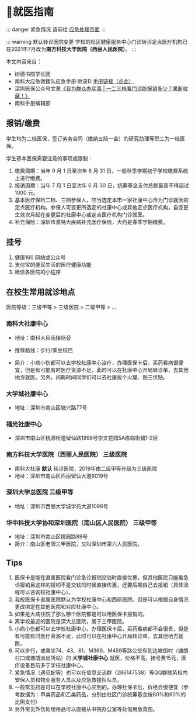 # 🏥就医指南

::: danger 紧急情况
请前往 [应急处理页面](/emergency)
:::


::: warning 默认转诊医院变更
学校的社区健康服务中心门诊转诊定点医疗机构已在2021年7月改为**南方科技大学医院（西丽人民医院）**。
:::

本文内容来自：
* 树德书院学长团
* 南科大应急救援队应急手册·附录D [手册链接（点此）](https://cdn.jsdelivr.net/gh/sustc/sustech-online-ng@master/docs/emergency/应急手册Emergency_manual2020.pdf)
* 深圳医保公众号文章[《我为群众办实事 | 一二三档看门诊能报销多少？果断收藏！》](https://mp.weixin.qq.com/s/AwAVmydO_JyGTN5BTh1ZMg)
* 南科手册编辑部




## 报销/缴费

学生均为二档医保，签订劳务合同（缴纳五险一金）的研究助理等职工为一档医保。

学生基本医保需要注意的事项或限制：
1. 缴费周期：当年 9 月 1 日至次年 8 月 31 日，一般秋季学期初于学校缴费系统上进行缴费。
2. 报销周期：当年 7 月 1 日至次年 6 月 30 日，统筹基金支付总额最高不得超过 1000 元。
3. 基本医疗保险二档、三档参保人，应当选定本市一家社康中心作为门诊就医的定点医疗机构。参保人可变更所选定的社康中心或其他定点医疗机构，自变更生效次月起在变更后的社康中心或定点医疗机构门诊就医。
4. 补充保险：深圳市重特大疾病补充医疗保险，大约是春季学期缴费。

## 挂号

1. 健康160 网站或公众号
2. 支付宝的便民生活的医疗健康功能
3. 微信各医院的小程序

## 在校生常用就诊地点

医院等级：三级甲等 > 三级医院 > 二级甲等 > ...

### 南科大社康中心

- 地址：南科大风雨操场旁

- 推荐路线：步行/乘坐校巴

- 简介：小病小伤都可以去学校社康中心治疗，办理医保卡后，买药看病很便宜，但是有可能有时医疗资源不足，此时可以在社康中心开局转诊单，去其他地方就医。另外，闲暇时间同学们可以去社康拔个火罐、贴三伏贴。

### 大学城社康中心

- 地址：深圳市南山区塘兴路77号

### 福光社康中心

- 深圳市南山区桃源街道留仙路1998号崇文花园5A栋临街铺1-2层

### 南方科技大学医院（西丽人民医院） 三级医院

- 南科大社康 **默认** 转诊医院，2019年由二级甲等升级为三级医院
- 地址：深圳市南山区西丽留仙大道6019号

### 深圳大学总医院 三级甲等

- 地址：深圳市西丽大学城学苑大道1098号


### 华中科技大学协和深圳医院（南山区人民医院） 三级甲等

- 地址：深圳市南山区桃园路89号
- 简介：南山区老牌三甲医院，又叫深圳市第六人民医院。


## Tips

1. 医保卡是能在直属医院看门诊急诊报销交钱时直接优惠，但其他医院只能看急诊报销且这样的报销不是交钱的时候直接优惠，还要后期自己去报销（具体流程可以咨询校社康中心）。
2. 我校医保卡直属医院默认为学校社康中心和西丽医院。但是可以根据自身情况更改绑定在其他医院和对应社康中心。
3. 如果是大病住院了那么哪个医院都是可以用医保卡报销的。
4. 离学校最近的医院是深大总医院，属于三甲医院。
5. 小病小伤都可以去学校社康中心，办理医保卡后，买药看病都不会很贵，但是有可能有时医疗资源不足，此时可以在社康中心开局转诊单，去其他地方就医。
6. 可以步行，或乘坐74、43、81、M369、M459等路公交车到达塘朗村（塘朗村口或塘朗派出所站）的 **大学城社康中心** 就医，价格不高，挂号费15元，医疗设备目前多于学校社康中心。
7. 紧急情况（遇见蛇等）也可以在信息交流群（286147538）等QQ群联系校内安保人员和物业服务人员以及应急救援队队员。
8.  一般常见药是可以在学校社康中心买到的，办理社保卡后，价格会很便宜（参考数据为：甲类药品和乙类药品，分别由社区门诊统筹基金按80%和60%的比例支付）
9.  另外常见外伤处理用品可以直接从书院办公室等处借用急救包。
